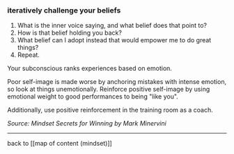 ### iteratively challenge your beliefs

1. What is the inner voice saying, and what belief does that point to?
2. How is that belief holding you back?
3. What belief can I adopt instead that would empower me to do great things?
4. Repeat.

Your subconscious ranks experiences based on emotion.

Poor self-image is made worse by anchoring mistakes with intense emotion, so look at things unemotionally. Reinforce positive self-image by using emotional weight to good performances to being "like you". 

Additionally, use positive reinforcement in the training room as a coach.

*Source: Mindset Secrets for Winning by Mark Minervini*

---

back to [[map of content (mindset)]]
